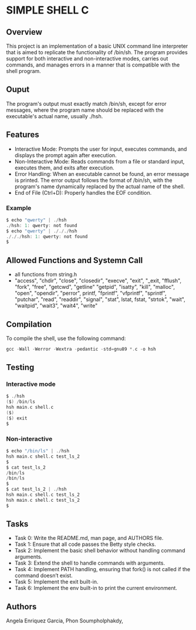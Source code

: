 # SIMPLE SHELL C

## Overview
This project is an implementation of a basic UNIX command line interpreter that is aimed to replicate the functionality of /bin/sh.
The program provides support for both interactive and non-interactive modes, carries out commands, and manages errors in a manner that is compatible with the shell program.

## Ouput
The program's output must exactly match /bin/sh, except for error messages, where the program name should be replaced with the executable's actual name, usually ./hsh.

## Features
* Interactive Mode: Prompts the user for input, executes commands, and displays the prompt again after execution.
* Non-Interactive Mode: Reads commands from a file or standard input, executes them, and exits after execution.
* Error Handling: When an executable cannot be found, an error message is printed. The error output follows the format of /bin/sh, with the program's name dynamically replaced by the actual name of the shell.
* End of File (Ctrl+D): Properly handles the EOF condition.


### Example
```c
$ echo "qwerty" | ./hsh
./hsh: 1: qwerty: not found
$ echo "qwerty" | ./././hsh
./././hsh: 1: qwerty: not found
$
```

## Allowed Functions and Systemn Call
* all functions from string.h
* "access", "chdir", "close", "closedir", "execve", "exit", "_exit, "fflush", "fork", "free", "getcwd", "getline" "getpid", "isatty", "kill", "malloc", "open", "opendir", "perror", printf, "fprintf", "vfprintf", "sprintf", "putchar", "read", "readdir", "signal", "stat", lstat, fstat, "strtok", "wait", "waitpid", "wait3", "wait4", "write"

## Compilation
To compile the shell, use the following command:
```c
gcc -Wall -Werror -Wextra -pedantic -std=gnu89 *.c -o hsh
```
## Testing
### Interactive mode
```c
$ ./hsh
($) /bin/ls
hsh main.c shell.c
($)
($) exit
$
```
### Non-interactive
```c
$ echo "/bin/ls" | ./hsh
hsh main.c shell.c test_ls_2
$
$ cat test_ls_2
/bin/ls
/bin/ls
$
$ cat test_ls_2 | ./hsh
hsh main.c shell.c test_ls_2
hsh main.c shell.c test_ls_2
$
```
## Tasks
* Task 0: Write the README.md, man page, and AUTHORS file.
* Task 1: Ensure that all code passes the Betty style checks.
* Task 2: Implement the basic shell behavior without handling command arguments.
* Task 3: Extend the shell to handle commands with arguments.
* Task 4: Implement PATH handling, ensuring that fork() is not called if the command doesn’t exist.
* Task 5: Implement the exit built-in.
* Task 6: Implement the env built-in to print the current environment.

## Authors

Angela Enriquez Garcia, Phon Soumpholphakdy,
